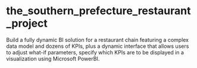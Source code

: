 # the_southern_prefecture_restaurant_project
Build a fully dynamic BI solution for a restaurant chain featuring a complex data model and dozens of KPIs, plus a dynamic interface that allows users to adjust what-if parameters, specify which KPIs are to be displayed in a visualization using Microsoft PowerBI.
